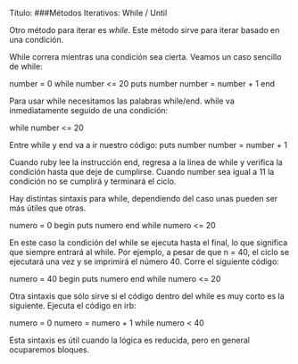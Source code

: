 Título:
###Métodos Iterativos: While / Until

Otro método para iterar es *while*. Este método sirve para iterar basado en una condición.

While correra mientras una condición sea cierta. Veamos un caso sencillo de while:

number = 0
while number <= 20
    puts number
    number = number + 1
end

Para usar while necesitamos las palabras while/end. while va inmediatamente seguido de una condición:

while number <= 20

Entre while y end va a ir nuestro código:
puts number
number = number + 1

Cuando ruby lee la instrucción end, regresa a la línea de while y verifica la condición hasta que deje de cumplirse. Cuando number sea igual a 11 la condición no se cumplirá y terminará el ciclo.

Hay distintas sintaxis para while, dependiendo del caso unas pueden ser más útiles que otras.

numero = 0
begin
  puts numero
end while numero <= 20

En este caso la condición del while se ejecuta hasta el final, lo que significa que siempre entrará al while. Por ejemplo, a pesar de que n = 40, el ciclo se ejecutará una vez y se imprimirá el número 40. Corre el siguiente código:

numero = 40
begin
  puts numero
end while numero <= 20

Otra sintaxis que sólo sirve si el código dentro del while es muy corto es la siguiente. Ejecuta el código en irb:

numero = 0
numero = numero + 1 while numero < 40

Esta sintaxis es útil cuando la lógica es reducida, pero en general ocuparemos bloques.
